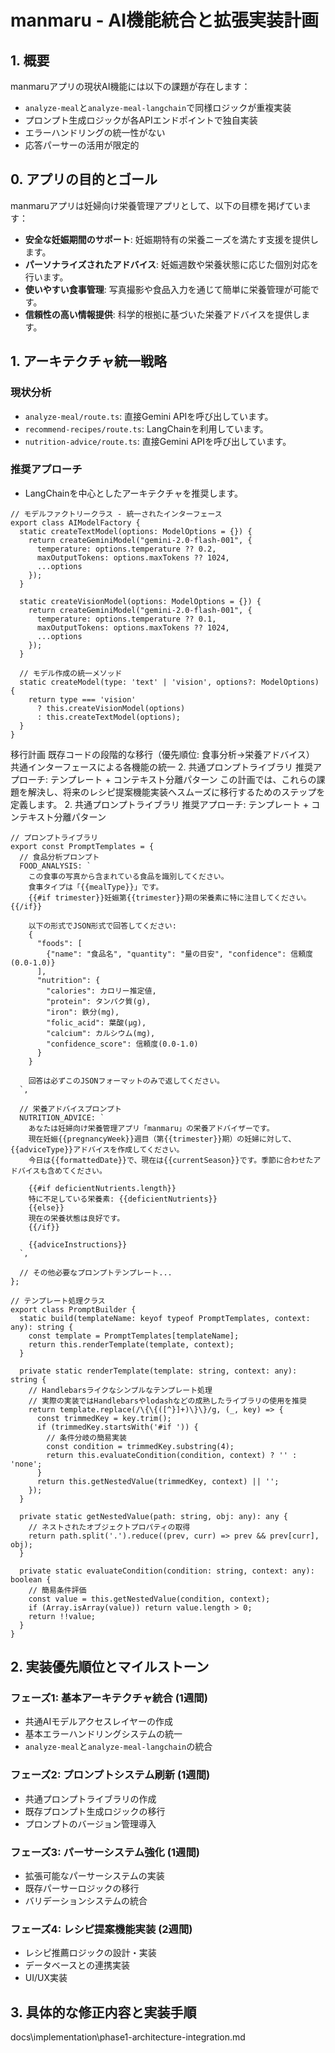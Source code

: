 # manmaru - AI機能統合と拡張実装計画

## 1. 概要

manmaruアプリの現状AI機能には以下の課題が存在します：

- `analyze-meal`と`analyze-meal-langchain`で同様ロジックが重複実装
- プロンプト生成ロジックが各APIエンドポイントで独自実装
- エラーハンドリングの統一性がない
- 応答パーサーの活用が限定的


## 0. アプリの目的とゴール

manmaruアプリは妊婦向け栄養管理アプリとして、以下の目標を掲げています：

- **安全な妊娠期間のサポート**: 妊娠期特有の栄養ニーズを満たす支援を提供します。
- **パーソナライズされたアドバイス**: 妊娠週数や栄養状態に応じた個別対応を行います。
- **使いやすい食事管理**: 写真撮影や食品入力を通じて簡単に栄養管理が可能です。
- **信頼性の高い情報提供**: 科学的根拠に基づいた栄養アドバイスを提供します。

## 1. アーキテクチャ統一戦略

### 現状分析

- `analyze-meal/route.ts`: 直接Gemini APIを呼び出しています。
- `recommend-recipes/route.ts`: LangChainを利用しています。
- `nutrition-advice/route.ts`: 直接Gemini APIを呼び出しています。

### 推奨アプローチ

- LangChainを中心としたアーキテクチャを推奨します。
```
// モデルファクトリークラス - 統一されたインターフェース
export class AIModelFactory {
  static createTextModel(options: ModelOptions = {}) {
    return createGeminiModel("gemini-2.0-flash-001", {
      temperature: options.temperature ?? 0.2,
      maxOutputTokens: options.maxTokens ?? 1024,
      ...options
    });
  }
  
  static createVisionModel(options: ModelOptions = {}) {
    return createGeminiModel("gemini-2.0-flash-001", {
      temperature: options.temperature ?? 0.1,
      maxOutputTokens: options.maxTokens ?? 1024,
      ...options
    });
  }
  
  // モデル作成の統一メソッド
  static createModel(type: 'text' | 'vision', options?: ModelOptions) {
    return type === 'vision' 
      ? this.createVisionModel(options)
      : this.createTextModel(options);
  }
}
```
移行計画
既存コードの段階的な移行（優先順位: 食事分析→栄養アドバイス）
共通インターフェースによる各機能の統一
2. 共通プロンプトライブラリ
推奨アプローチ: テンプレート + コンテキスト分離パターン
この計画では、これらの課題を解決し、将来のレシピ提案機能実装へスムーズに移行するためのステップを定義します。
2. 共通プロンプトライブラリ
推奨アプローチ: テンプレート + コンテキスト分離パターン
```
// プロンプトライブラリ
export const PromptTemplates = {
  // 食品分析プロンプト
  FOOD_ANALYSIS: `
    この食事の写真から含まれている食品を識別してください。
    食事タイプは「{{mealType}}」です。
    {{#if trimester}}妊娠第{{trimester}}期の栄養素に特に注目してください。{{/if}}
    
    以下の形式でJSON形式で回答してください:
    {
      "foods": [
        {"name": "食品名", "quantity": "量の目安", "confidence": 信頼度(0.0-1.0)}
      ],
      "nutrition": {
        "calories": カロリー推定値,
        "protein": タンパク質(g),
        "iron": 鉄分(mg),
        "folic_acid": 葉酸(μg),
        "calcium": カルシウム(mg),
        "confidence_score": 信頼度(0.0-1.0)
      }
    }
    
    回答は必ずこのJSONフォーマットのみで返してください。
  `,
  
  // 栄養アドバイスプロンプト
  NUTRITION_ADVICE: `
    あなたは妊婦向け栄養管理アプリ「manmaru」の栄養アドバイザーです。
    現在妊娠{{pregnancyWeek}}週目（第{{trimester}}期）の妊婦に対して、{{adviceType}}アドバイスを作成してください。
    今日は{{formattedDate}}で、現在は{{currentSeason}}です。季節に合わせたアドバイスも含めてください。

    {{#if deficientNutrients.length}}
    特に不足している栄養素: {{deficientNutrients}}
    {{else}}
    現在の栄養状態は良好です。
    {{/if}}

    {{adviceInstructions}}
  `,
  
  // その他必要なプロンプトテンプレート...
};

// テンプレート処理クラス
export class PromptBuilder {
  static build(templateName: keyof typeof PromptTemplates, context: any): string {
    const template = PromptTemplates[templateName];
    return this.renderTemplate(template, context);
  }
  
  private static renderTemplate(template: string, context: any): string {
    // Handlebarsライクなシンプルなテンプレート処理
    // 実際の実装ではHandlebarsやlodashなどの成熟したライブラリの使用を推奨
    return template.replace(/\{\{([^}]+)\}\}/g, (_, key) => {
      const trimmedKey = key.trim();
      if (trimmedKey.startsWith('#if ')) {
        // 条件分岐の簡易実装
        const condition = trimmedKey.substring(4);
        return this.evaluateCondition(condition, context) ? '' : 'none';
      }
      return this.getNestedValue(trimmedKey, context) || '';
    });
  }
  
  private static getNestedValue(path: string, obj: any): any {
    // ネストされたオブジェクトプロパティの取得
    return path.split('.').reduce((prev, curr) => prev && prev[curr], obj);
  }
  
  private static evaluateCondition(condition: string, context: any): boolean {
    // 簡易条件評価
    const value = this.getNestedValue(condition, context);
    if (Array.isArray(value)) return value.length > 0;
    return !!value;
  }
}
```


## 2. 実装優先順位とマイルストーン

### フェーズ1: 基本アーキテクチャ統合 (1週間)
- 共通AIモデルアクセスレイヤーの作成
- 基本エラーハンドリングシステムの統一
- `analyze-meal`と`analyze-meal-langchain`の統合

### フェーズ2: プロンプトシステム刷新 (1週間)
- 共通プロンプトライブラリの作成
- 既存プロンプト生成ロジックの移行
- プロンプトのバージョン管理導入

### フェーズ3: パーサーシステム強化 (1週間)
- 拡張可能なパーサーシステムの実装
- 既存パーサーロジックの移行
- バリデーションシステムの統合

### フェーズ4: レシピ提案機能実装 (2週間)
- レシピ推薦ロジックの設計・実装
- データベースとの連携実装
- UI/UX実装

## 3. 具体的な修正内容と実装手順

docs\implementation\phase1-architecture-integration.md